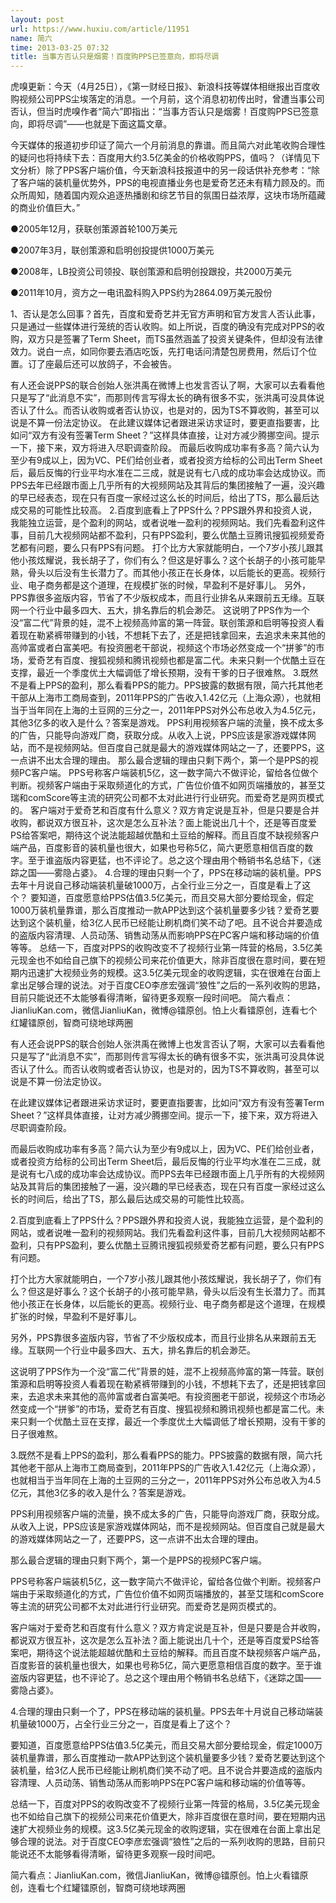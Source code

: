 ```yaml
---
layout: post
url: https://www.huxiu.com/article/11951
name: 简六
time: 2013-03-25 07:32
title: 当事方否认只是烟雾！百度购PPS已签意向，即将尽调
---
```

虎嗅更新：今天（4月25日），《第一财经日报》、新浪科技等媒体相继报出百度收购视频公司PPS尘埃落定的消息。一个月前，这个消息初初传出时，曾遭当事公司否认，但当时虎嗅作者“简六”即指出：“当事方否认只是烟雾！百度购PPS已签意向，即将尽调”——也就是下面这篇文章。

今天媒体的报道初步印证了简六一个月前消息的靠谱。而且简六对此笔收购合理性的疑问也将持续下去：百度用大约3.5亿美金的价格收购PPS，值吗？（详情见下文分析）除了PPS客户端价值，今天新浪科技报道中的另一段话供补充参考：“除了客户端的装机量优势外，PPS的电视直播业务也是爱奇艺还未有精力顾及的。而众所周知，随着国内观众追逐热播剧和综艺节目的氛围日益浓厚，这块市场所蕴藏的商业价值巨大。”

●2005年12月，获联创策源首轮100万美元

●2007年3月，联创策源和启明创投提供1000万美元

●2008年，LB投资公司领投、联创策源和启明创投跟投，共2000万美元

●2011年10月，资方之一电讯盈科购入PPS约为2864.09万美元股份

1、否认是怎么回事？首先，百度和爱奇艺并无官方声明和官方发言人否认此事，只是通过一些媒体进行笼统的否认收购。如上所说，百度的确没有完成对PPS的收购，双方只是签署了Term Sheet，而TS虽然涵盖了投资关键条件，但却没有法律效力。说白一点，如同你要去酒店吃饭，先打电话问清楚包房费用，然后订个位置。订了座最后还可以放鸽子，不会被告。

有人还会说PPS的联合创始人张洪禹在微博上也发言否认了啊，大家可以去看看他只是写了“此消息不实”，而那则传言写得太长的确有很多不实，张洪禹可没具体说否认了什么。而否认收购或者否认协议，也是对的，因为TS不算收购，甚至可以说是不算一份法定协议。 在此建议媒体记者跟进采访求证时，要更直指要害，比如问“双方有没有签署Term Sheet？”这样具体直接，让对方减少腾挪空间。提示一下，接下来，双方将进入尽职调查阶段。 而最后收购成功率有多高？简六认为至少有9成以上，因为VC、PE们给创业者，或者投资方给标的公司出Term Sheet后，最后反悔的行业平均水准在二三成，就是说有七八成的成功率会达成协议。而PPS去年已经跟市面上几乎所有的大视频网站及其背后的集团接触了一遍，没兴趣的早已经表态，现在只有百度一家经过这么长的时间后，给出了TS，那么最后达成交易的可能性比较高。 2.百度到底看上了PPS什么？PPS跟外界和投资人说，我能独立运营，是个盈利的网站，或者说唯一盈利的视频网站。我们先看盈利这件事，目前几大视频网站都不盈利，只有PPS盈利，要么优酷土豆腾讯搜狐视频爱奇艺都有问题，要么只有PPS有问题。 打个比方大家就能明白，一个7岁小孩儿跟其他小孩炫耀说，我长胡子了，你们有么？但这是好事么？这个长胡子的小孩可能早熟，骨头以后没有生长潜力了。而其他小孩正在长身体，以后能长的更高。视频行业、电子商务都是这个道理，在规模扩张的时候，早盈利不是好事儿。 另外，PPS靠很多盗版内容，节省了不少版权成本，而且行业排名从来跟前五无缘。互联网一个行业中最多四大、五大，排名靠后的机会渺茫。 这说明了PPS作为一个没“富二代”背景的娃，混不上视频高帅富的第一阵营。联创策源和启明等投资人看着现在勒紧裤带赚到的小钱，不想耗下去了，还是把钱拿回来，去追求未来其他的高帅富或者白富美吧。有投资圈老干部说，视频这个市场必然变成一个“拼爹”的市场，爱奇艺有百度、搜狐视频和腾讯视频也都是富二代。未来只剩一个优酷土豆在支撑，最近一个季度优土大幅调低了增长预期，没有干爹的日子很难熬。 3.既然不是看上PPS的盈利，那么看看PPS的能力。PPS披露的数据有限，简六托其他老干部从上海市工商局查到，2011年PPS的广告收入1.42亿元（上海众源），也就相当于当年同在上海的土豆网的三分之一，2011年PPS对外公布总收入为4.5亿元，其他3亿多的收入是什么？答案是游戏。 PPS利用视频客户端的流量，换不成太多的广告，只能导向游戏厂商，获取分成。从收入上说，PPS应该是家游戏媒体网站，而不是视频网站。但百度自己就是最大的游戏媒体网站之一了，还要PPS，这一点讲不出太合理的理由。 那么最合逻辑的理由只剩下两个，第一个是PPS的视频PC客户端。 PPS号称客户端装机5亿，这一数字简六不做评论，留给各位做个判断。视频客户端由于采取频道化的方式，广告位价值不如网页端播放的，甚至艾瑞和comScore等主流的研究公司都不太对此进行行业研究。而爱奇艺是网页模式的。 客户端对于爱奇艺和百度有什么意义？双方肯定说是互补，但是只要是合并收购，都说双方很互补，这次是怎么互补法？面上能说出几十个，还是等百度爱PS给答案吧，期待这个说法能超越优酷和土豆给的解释。而且百度不缺视频客户端产品，百度影音的装机量也很大，如果也号称5亿，简六更愿意相信百度的数字。至于谁盗版内容更猛，也不评论了。总之这个理由用个畅销书名总结下，《迷踪之国——雾隐占婆》。 4.合理的理由只剩一个了，PPS在移动端的装机量。PPS去年十月说自己移动端装机量破1000万，占全行业三分之一，百度是看上了这个？ 要知道，百度愿意给PPS估值3.5亿美元，而且交易大部分要给现金，假定1000万装机量靠谱，那么百度推动一款APP达到这个装机量要多少钱？爱奇艺要达到这个装机量，给3亿人民币已经能让刷机商们笑不动了吧。且不说合并要造成的盗版内容清理、人员动荡、销售动荡从而影响PPS在PC客户端和移动端的价值等等。 总结一下，百度对PPS的收购改变不了视频行业第一阵营的格局，3.5亿美元现金也不如给自己旗下的视频公司来花价值更大，除非百度很在意时间，要在短期内迅速扩大视频业务的规模。这3.5亿美元现金的收购逻辑，实在很难在台面上拿出足够合理的说法。对于百度CEO李彦宏强调“狼性”之后的一系列收购的思路，目前只能说还不太能够看得清晰，留待更多观察一段时间吧。 简六看点：JianliuKan.com，微信JianliuKan，微博@镭原创。怕上火看镭原创，连看七个红罐镭原创，智商可绕地球两圈

有人还会说PPS的联合创始人张洪禹在微博上也发言否认了啊，大家可以去看看他只是写了“此消息不实”，而那则传言写得太长的确有很多不实，张洪禹可没具体说否认了什么。而否认收购或者否认协议，也是对的，因为TS不算收购，甚至可以说是不算一份法定协议。

在此建议媒体记者跟进采访求证时，要更直指要害，比如问“双方有没有签署Term Sheet？”这样具体直接，让对方减少腾挪空间。提示一下，接下来，双方将进入尽职调查阶段。

而最后收购成功率有多高？简六认为至少有9成以上，因为VC、PE们给创业者，或者投资方给标的公司出Term Sheet后，最后反悔的行业平均水准在二三成，就是说有七八成的成功率会达成协议。而PPS去年已经跟市面上几乎所有的大视频网站及其背后的集团接触了一遍，没兴趣的早已经表态，现在只有百度一家经过这么长的时间后，给出了TS，那么最后达成交易的可能性比较高。

2.百度到底看上了PPS什么？PPS跟外界和投资人说，我能独立运营，是个盈利的网站，或者说唯一盈利的视频网站。我们先看盈利这件事，目前几大视频网站都不盈利，只有PPS盈利，要么优酷土豆腾讯搜狐视频爱奇艺都有问题，要么只有PPS有问题。

打个比方大家就能明白，一个7岁小孩儿跟其他小孩炫耀说，我长胡子了，你们有么？但这是好事么？这个长胡子的小孩可能早熟，骨头以后没有生长潜力了。而其他小孩正在长身体，以后能长的更高。视频行业、电子商务都是这个道理，在规模扩张的时候，早盈利不是好事儿。

另外，PPS靠很多盗版内容，节省了不少版权成本，而且行业排名从来跟前五无缘。互联网一个行业中最多四大、五大，排名靠后的机会渺茫。

这说明了PPS作为一个没“富二代”背景的娃，混不上视频高帅富的第一阵营。联创策源和启明等投资人看着现在勒紧裤带赚到的小钱，不想耗下去了，还是把钱拿回来，去追求未来其他的高帅富或者白富美吧。有投资圈老干部说，视频这个市场必然变成一个“拼爹”的市场，爱奇艺有百度、搜狐视频和腾讯视频也都是富二代。未来只剩一个优酷土豆在支撑，最近一个季度优土大幅调低了增长预期，没有干爹的日子很难熬。

3.既然不是看上PPS的盈利，那么看看PPS的能力。PPS披露的数据有限，简六托其他老干部从上海市工商局查到，2011年PPS的广告收入1.42亿元（上海众源），也就相当于当年同在上海的土豆网的三分之一，2011年PPS对外公布总收入为4.5亿元，其他3亿多的收入是什么？答案是游戏。

PPS利用视频客户端的流量，换不成太多的广告，只能导向游戏厂商，获取分成。从收入上说，PPS应该是家游戏媒体网站，而不是视频网站。但百度自己就是最大的游戏媒体网站之一了，还要PPS，这一点讲不出太合理的理由。

那么最合逻辑的理由只剩下两个，第一个是PPS的视频PC客户端。

PPS号称客户端装机5亿，这一数字简六不做评论，留给各位做个判断。视频客户端由于采取频道化的方式，广告位价值不如网页端播放的，甚至艾瑞和comScore等主流的研究公司都不太对此进行行业研究。而爱奇艺是网页模式的。

客户端对于爱奇艺和百度有什么意义？双方肯定说是互补，但是只要是合并收购，都说双方很互补，这次是怎么互补法？面上能说出几十个，还是等百度爱PS给答案吧，期待这个说法能超越优酷和土豆给的解释。而且百度不缺视频客户端产品，百度影音的装机量也很大，如果也号称5亿，简六更愿意相信百度的数字。至于谁盗版内容更猛，也不评论了。总之这个理由用个畅销书名总结下，《迷踪之国——雾隐占婆》。

4.合理的理由只剩一个了，PPS在移动端的装机量。PPS去年十月说自己移动端装机量破1000万，占全行业三分之一，百度是看上了这个？

要知道，百度愿意给PPS估值3.5亿美元，而且交易大部分要给现金，假定1000万装机量靠谱，那么百度推动一款APP达到这个装机量要多少钱？爱奇艺要达到这个装机量，给3亿人民币已经能让刷机商们笑不动了吧。且不说合并要造成的盗版内容清理、人员动荡、销售动荡从而影响PPS在PC客户端和移动端的价值等等。

总结一下，百度对PPS的收购改变不了视频行业第一阵营的格局，3.5亿美元现金也不如给自己旗下的视频公司来花价值更大，除非百度很在意时间，要在短期内迅速扩大视频业务的规模。这3.5亿美元现金的收购逻辑，实在很难在台面上拿出足够合理的说法。对于百度CEO李彦宏强调“狼性”之后的一系列收购的思路，目前只能说还不太能够看得清晰，留待更多观察一段时间吧。

简六看点：JianliuKan.com，微信JianliuKan，微博@镭原创。怕上火看镭原创，连看七个红罐镭原创，智商可绕地球两圈

